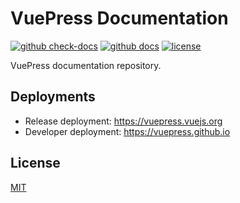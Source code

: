 # VuePress Documentation

[![github check-docs](https://github.com/vuepress/docs/workflows/check-docs/badge.svg)](https://github.com/vuepress/docs/actions/workflows/check-docs.yml)
[![github docs](https://github.com/vuepress/docs/workflows/docs/badge.svg)](https://github.com/vuepress/docs/actions/workflows/docs.yml)
[![license](https://badgen.net/github/license/vuepress/docs)](https://github.com/vuepress/docs/blob/main/LICENSE)

VuePress documentation repository.

## Deployments

- Release deployment: <https://vuepress.vuejs.org>
- Developer deployment: <https://vuepress.github.io>

## License

[MIT](https://github.com/vuepress/docs/blob/main/LICENSE)
